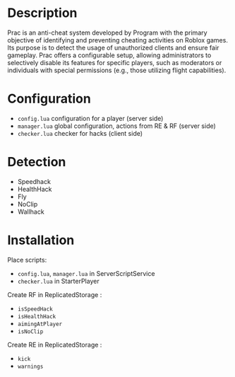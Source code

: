 # Description

Prac is an anti-cheat system developed by Program with the primary objective of identifying and preventing cheating activities on Roblox games.
Its purpose is to detect the usage of unauthorized clients and ensure fair gameplay.
Prac offers a configurable setup, allowing administrators to selectively disable its features for specific players, such as moderators or individuals with special permissions
(e.g., those utilizing flight capabilities).

# Configuration

- `config.lua` configuration for a player (server side)
- `manager.lua` global configuration, actions from RE & RF (server side)
- `checker.lua` checker for hacks (client side)

# Detection

- Speedhack
- HealthHack
- Fly
- NoClip
- Wallhack

# Installation

Place scripts:
- `config.lua`, `manager.lua` in ServerScriptService
- `checker.lua` in StarterPlayer

Create RF in ReplicatedStorage :
- `isSpeedHack`
- `isHealthHack`
- `aimingAtPlayer`
- `isNoClip`

Create RE in ReplicatedStorage :
- `kick`
- `warnings`